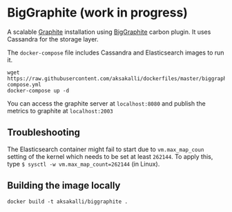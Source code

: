 # BigGraphite (work in progress)

A scalable [Graphite](https://graphite.readthedocs.io/en/latest/) installation using [BigGraphite](https://github.com/criteo/biggraphite) carbon plugin.
It uses Cassandra for the storage layer.

The `docker-compose` file includes Cassandra and Elasticsearch images to run it.

```
wget https://raw.githubusercontent.com/aksakalli/dockerfiles/master/biggraphite/docker-compose.yml
docker-compose up -d
```

You can access the graphite server at `localhost:8080` and publish the metrics to graphite at `localhost:2003`

## Troubleshooting

The Elasticsearch container might fail to start due to `vm.max_map_coun` 
setting of the kernel which needs to be set at least `262144`. 
To apply this, type `$ sysctl -w vm.max_map_count=262144` (in Linux).

## Building the image locally

```
docker build -t aksakalli/biggraphite .
```